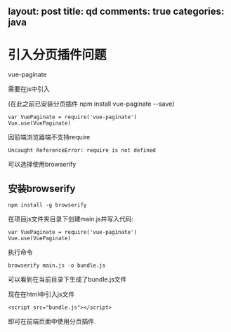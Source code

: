 layout: post
title: qd
comments: true
categories: java
---

# 引入分页插件问题

vue-paginate

需要在js中引入

(在此之前已安装分页插件 npm install vue-paginate --save)

	var VuePaginate = require('vue-paginate')
	Vue.use(VuePaginate)

因前端浏览器端不支持require

	Uncaught ReferenceError: require is not defined

可以选择使用browserify

## 安装browserify

	npm install -g browserify

在项目js文件夹目录下创建main.js并写入代码:

	var VuePaginate = require('vue-paginate')
	Vue.use(VuePaginate)

执行命令

	browserify main.js -o bundle.js

可以看到在当前目录下生成了bundle.js文件

现在在html中引入js文件

	<script src="bundle.js"></script>

即可在前端页面中使用分页插件.
